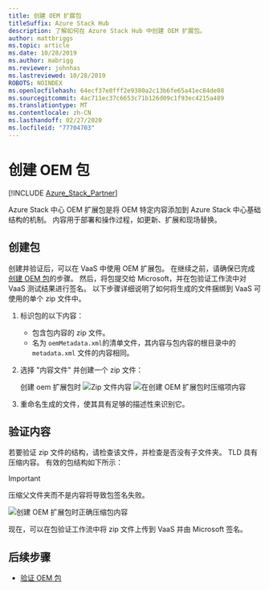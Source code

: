 ```yaml
---
title: 创建 OEM 扩展包
titleSuffix: Azure Stack Hub
description: 了解如何在 Azure Stack Hub 中创建 OEM 扩展包。
author: mattbriggs
ms.topic: article
ms.date: 10/28/2019
ms.author: mabrigg
ms.reviewer: johnhas
ms.lastreviewed: 10/28/2019
ROBOTS: NOINDEX
ms.openlocfilehash: 64ecf37e0fff2e9380a2c13b6fe65a41ec84de08
ms.sourcegitcommit: 4ac711ec37c6653c71b126d09c1f93ec4215a489
ms.translationtype: MT
ms.contentlocale: zh-CN
ms.lasthandoff: 02/27/2020
ms.locfileid: "77704703"
---
```

# <a name="create-an-oem-package"></a>创建 OEM 包

[!INCLUDE [Azure_Stack_Partner](./includes/azure-stack-partner-appliesto.md)]

Azure Stack 中心 OEM 扩展包是将 OEM 特定内容添加到 Azure Stack 中心基础结构的机制。 内容用于部署和操作过程，如更新、扩展和现场替换。

## <a name="creating-the-package"></a>创建包

创建并验证后，可以在 VaaS 中使用 OEM 扩展包。 在继续之前，请确保已完成[创建 OEM 包](https://microsoft.sharepoint.com/:w:/r/teams/cloudsolutions/Sacramento/_layouts/15/Doc.aspx?sourcedoc=%7BD7406069-7661-419C-B3B1-B6A727AB3972%7D&file=Azure%20Stack%20OEM%20Extension%20Package.docx&action=default&mobileredirect=true)的步骤。 然后，将包提交给 Microsoft，并在包验证工作流中对 VaaS 测试结果进行签名。 以下步骤详细说明了如何将生成的文件捆绑到 VaaS 可使用的单个 zip 文件中。

1. 标识包的以下内容：
    - 包含包内容的 zip 文件。
    - 名为 `oemMetadata.xml`的清单文件，其内容与包内容的根目录中的 `metadata.xml` 文件的内容相同。

2. 选择 "内容文件" 并创建一个 zip 文件：

    创建 oem 扩展包时 ![Zip 文件内容](media/vaas-create-oem-package-1.png) ![在创建 OEM 扩展包时压缩项内容](media/vaas-create-oem-package-2.png)

3. 重命名生成的文件，使其具有足够的描述性来识别它。

## <a name="verifying-the-contents"></a>验证内容

若要验证 zip 文件的结构，请检查该文件，并检查是否没有子文件夹。 TLD 具有压缩内容。 有效的包结构如下所示：

> [!IMPORTANT]
> 压缩父文件夹而不是内容将导致包签名失败。

![创建 OEM 扩展包时正确压缩包内容](media/vaas-create-oem-package-3.png)

现在，可以在包验证工作流中将 zip 文件上传到 VaaS 并由 Microsoft 签名。

## <a name="next-steps"></a>后续步骤

- [验证 OEM 包](azure-stack-vaas-validate-oem-package.md)
